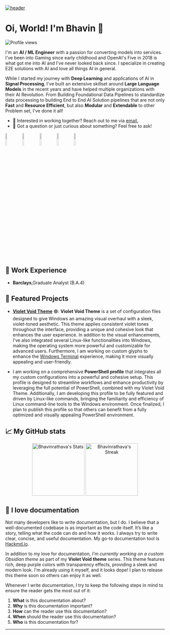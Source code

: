 [![header](./banner.png)](https://aar.one)

# Oi, World! I'm Bhavin 👋

![Profile views](https://komarev.com/ghpvc/?username=Bhavinrathava&label=Profile%20views&color=60598F&style=flat)

<div class="github-introduction">

I'm an **AI / ML Engineer** with a passion for converting models into services. I've been into Gaming since early childhood and OpenAI's Five in 2018 is what got me into AI and I've never looked back since. I specialize in creating E2E solutions with AI and love all things AI in general. 

While I started my journey with **Deep Learning** and applications of AI in **Signal Processing**, I've built an extensive skillset around **Large Language Models** in the recent years and have helped multiple organizations with their AI Revolution. From Building Foundational Data Pipelines to standardize data processing to building End to End AI Solution pipelines that are not only **Fast** and **Resource Efficient**, but also **Modular** and **Extendable** to other Problem set, I've done it all!

</div>

- 💼 Interested in working together? Reach out to me via <a href="mailto:bhavinr9@gmail.com">email.</a>
- 💬 Got a question or just curious about something? Feel free to ask!

<div class="badges-intro">
<code><img width="10%" src="https://www.vectorlogo.zone/logos/springio/springio-ar21.svg"></code>
<code><img width="10%" src="https://www.vectorlogo.zone/logos/docker/docker-ar21.svg"></code>
<code><img width="10%" src="https://www.vectorlogo.zone/logos/jenkins/jenkins-ar21.svg"></code>
<code><img width="10%" src="https://www.vectorlogo.zone/logos/apache_kafka/apache_kafka-ar21.svg"></code>
  <code><img width="10%" src="https://www.vectorlogo.zone/logos/amazon_aws/amazon_aws-ar21.svg"></code>
</div>

## 💼 Work Experience

- **Barclays**,Graduate Analyst (B.A.4)

## 🌟 Featured Projects

- **[Violet Void Theme](https://github.com/aaronedev/violet-void-theme)** 🟣: **Violet Void Theme** is a set of configuration files designed to give Windows an amazing visual overhaul with a sleek, violet-toned aesthetic. This theme applies consistent violet tones throughout the interface, providing a unique and cohesive look that enhances the user experience. In addition to the visual enhancements, I’ve also integrated several Linux-like functionalities into Windows, making the operating system more powerful and customizable for advanced users. Furthermore, I am working on custom glyphs to enhance the [Windows Terminal](https://github.com/microsoft/terminal) experience, making it more visually appealing and user-friendly.

- I am working on a comprehensive **PowerShell profile** that integrates all my custom configurations into a powerful and cohesive setup. This profile is designed to streamline workflows and enhance productivity by leveraging the full potential of PowerShell, combined with my Violet Void Theme. Additionally, I am developing this profile to be fully featured and driven by Linux-like commands, bringing the familiarity and efficiency of Linux command-line tools to the Windows environment. Once finalized, I plan to publish this profile so that others can benefit from a fully optimized and visually appealing PowerShell environment.

## 📈 My GitHub stats

<div class="badges-githubstats">
  <p align="center">
    <img src="https://github-readme-stats.vercel.app/api?username=Bhavinrathava&theme=tokyonight&show_icons=true&hide_border=true&count_private=true" alt="Bhavinrathava's Stats" height="165">
    <img src="https://github-readme-streak-stats.herokuapp.com/?user=Bhavinrathava&theme=tokyonight&hide_border=true" alt="Bhavinrathava's Streak" height="165">
  </p>
</div>

## 📃 I love documentation

Not many developers like to write documentation, but I do. I believe that a well-documented codebase is as important as the code itself. It’s like a story, telling what the code can do and how it works. I always try to write clear, concise, and useful documentation. My go-to documentation tool is <a href="https://hackmd.io/" target="_blank">Hackmd.io</a>.

In addition to my love for documentation, *I'm currently working on a custom Obsidian theme* as part of my **Violet Void theme** series. This theme features rich, deep purple colors with transparency effects, providing a sleek and modern look. I'm already using it myself, and it looks dope! I plan to release this theme soon so others can enjoy it as well.

Whenever I write documentation, I try to keep the following steps in mind to ensure the reader gets the most out of it:

1. **What** is this documentation about?
2. **Why** is this documentation important?
3. **How** can the reader use this documentation?
4. **When** should the reader use this documentation?
5. **Who** is this documentation for?


---
